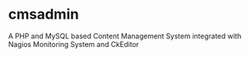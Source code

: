 cmsadmin
========

A PHP and MySQL based Content Management System integrated with Nagios Monitoring System and CkEditor
